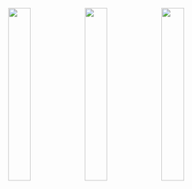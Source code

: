 <p float="left">
  <img src="https://github.com/muhammedconger/muhammedconger/blob/main/readme.gif" width="30%" height="30%">
  <img src="https://github.com/muhammedconger/muhammedconger/blob/main/readme.jpg" width="30%" height="30%">
  <img src="https://github.com/muhammedconger/muhammedconger/blob/main/readme.gif" width="30%" height="30%">
</p>
